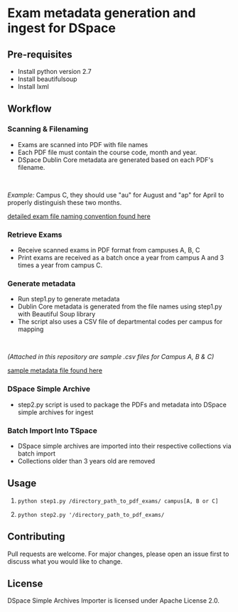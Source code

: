 # Exam metadata generation and ingest for DSpace

## Pre-requisites 

* Install python version 2.7
* Install beautifulsoup
* Install lxml

## Workflow

### Scanning & Filenaming
* Exams are scanned into PDF with file names
* Each PDF file must contain the course code, month and year.
* DSpace Dublin Core metadata are generated based on each PDF's filename. 
<br>

_Example:_ 
Campus C, they should use "au" for August and "ap" for April to properly distinguish these two months. 


[detailed exam file naming convention found here](exam-pdf-filename-conventions.png)

### Retrieve Exams
* Receive scanned exams in PDF format from campuses A, B, C
* Print exams are received as a batch once a year from campus A and 3 times a year from campus C. 

### Generate metadata 
* Run step1.py to generate metadata
* Dublin Core metadata is generated from the file names using step1.py with Beautiful Soup library
* The script also uses a CSV file of departmental codes per campus for mapping
<br>

_(Attached in this repository are sample .csv files for Campus A, B & C)_

[sample metadata file found here](mat700h-ap18.xml)

### DSpace Simple Archive
* step2.py script is used to package the PDFs and metadata into DSpace simple archives for ingest

### Batch Import Into TSpace
* DSpace simple archives are imported into their respective collections via batch import
* Collections older than 3 years old are removed

## Usage

1. `python step1.py /directory_path_to_pdf_exams/ campus[A, B or C]`

2. `python step2.py '/directory_path_to_pdf_exams/`


## Contributing
Pull requests are welcome. For major changes, please open an issue first to discuss what you would like to change.

## License
DSpace Simple Archives Importer is licensed under Apache License 2.0.
